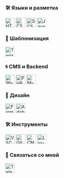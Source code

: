 <h3>🛠️ Языки и разметка</h3>
<p>
  <img src="https://cdn.simpleicons.org/html5/E34F26" height="30" alt="HTML">
  <img src="https://cdn.simpleicons.org/css3/1572B6" height="30" alt="CSS">
  <img src="https://cdn.simpleicons.org/sass/CC6699" height="30" alt="SCSS">
  <img src="https://cdn.simpleicons.org/javascript/F7DF1E" height="30" alt="JavaScript">
</p>

<h3>🤖 Шаблонизация</h3>
<p>
  <img src="https://img.shields.io/badge/Twig-8B9293?logo=twig&logoColor=white" height="30" alt="Twig">
</p>

<h3>🌀 CMS и Backend</h3>
<p>
  <img src="https://cdn.simpleicons.org/wordpress/21759B" height="30" alt="WordPress">
  <img src="https://cdn.simpleicons.org/php/777BB4" height="30" alt="PHP">
  <img src="https://cdn.simpleicons.org/mysql/4479A1" height="30" alt="MySQL">
</p>

<h3>🎨 Дизайн</h3>
<p>
  <img src="https://cdn.simpleicons.org/figma/F24E1E" height="30" alt="Figma">
  <img src="https://img.shields.io/badge/Adobe-red?logo=adobe&logoColor=white" height="30" alt="Adobe">
</p>

<h3>🛠️ Инструменты</h3>
<p>
  <img src="https://img.shields.io/badge/VSCode-007ACC?logo=visualstudiocode&logoColor=white" height="30" alt="VSCode">
  <img src="https://cdn.simpleicons.org/git/F05032" height="30" alt="Git">
  <img src="https://img.shields.io/badge/Terminal-000000?logo=windowsterminal&logoColor=white" height="30" alt="CMD">
  <img src="https://cdn.simpleicons.org/linux/000000" height="30" alt="Linux">
</p>

<h3>📩 Связаться со мной</h3>
<p>
  <a href="https://t.me/rubakaPL">
    <img src="https://cdn.simpleicons.org/telegram/26A5E4" height="30" alt="Telegram">
  </a>
</p>
